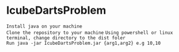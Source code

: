 # IcubeDartsProblem
`Install java on your machine` <br />
`Clone the repository to your machine`
`Using powershell or linux terminal, change directory to the dist foler` <br />
`Run java -jar IcubeDartsProblem.jar {arg1,arg2} e.g 10,10` <br />
